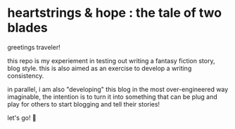# heartstrings & hope : the tale of two blades

greetings traveler! 

this repo is my experiement in testing out writing a fantasy fiction story, blog style. 
this is also aimed as an exercise to develop a writing consistency.

in parallel, i am also "developing" this blog in the most over-engineered way imaginable, 
the intention is to turn it into something that can be plug and play for others to start blogging and tell their stories!

let's go! 🤞
